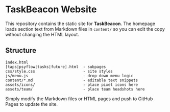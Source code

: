 # TaskBeacon Website

This repository contains the static site for **TaskBeacon**. The homepage loads
section text from Markdown files in `content/` so you can edit the copy without
changing the HTML layout.

## Structure

```
index.html
[taps|psyflow|tasks|future].html  - subpages
css/style.css                     - site styles
js/menu.js                        - drop-down menu logic
content/*.md                      - editable text snippets
assets/icons/                     - place pixel icons here
assets/team/                      - place team headshots here
```

Simply modify the Markdown files or HTML pages and push to GitHub Pages to
update the site.
